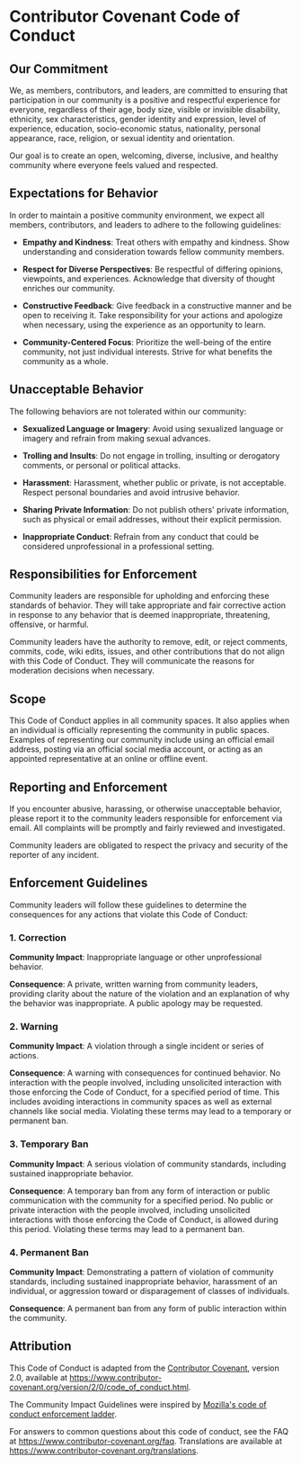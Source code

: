 # Contributor Covenant Code of Conduct

## Our Commitment

We, as members, contributors, and leaders, are committed to ensuring that participation in our community is a positive and respectful experience for everyone, regardless of their age, body size, visible or invisible disability, ethnicity, sex characteristics, gender identity and expression, level of experience, education, socio-economic status, nationality, personal appearance, race, religion, or sexual identity and orientation.

Our goal is to create an open, welcoming, diverse, inclusive, and healthy community where everyone feels valued and respected.

## Expectations for Behavior

In order to maintain a positive community environment, we expect all members, contributors, and leaders to adhere to the following guidelines:

* **Empathy and Kindness**: Treat others with empathy and kindness. Show understanding and consideration towards fellow community members.

* **Respect for Diverse Perspectives**: Be respectful of differing opinions, viewpoints, and experiences. Acknowledge that diversity of thought enriches our community.

* **Constructive Feedback**: Give feedback in a constructive manner and be open to receiving it. Take responsibility for your actions and apologize when necessary, using the experience as an opportunity to learn.

* **Community-Centered Focus**: Prioritize the well-being of the entire community, not just individual interests. Strive for what benefits the community as a whole.

## Unacceptable Behavior

The following behaviors are not tolerated within our community:

* **Sexualized Language or Imagery**: Avoid using sexualized language or imagery and refrain from making sexual advances.

* **Trolling and Insults**: Do not engage in trolling, insulting or derogatory comments, or personal or political attacks.

* **Harassment**: Harassment, whether public or private, is not acceptable. Respect personal boundaries and avoid intrusive behavior.

* **Sharing Private Information**: Do not publish others' private information, such as physical or email addresses, without their explicit permission.

* **Inappropriate Conduct**: Refrain from any conduct that could be considered unprofessional in a professional setting.

## Responsibilities for Enforcement

Community leaders are responsible for upholding and enforcing these standards of behavior. They will take appropriate and fair corrective action in response to any behavior that is deemed inappropriate, threatening, offensive, or harmful.

Community leaders have the authority to remove, edit, or reject comments, commits, code, wiki edits, issues, and other contributions that do not align with this Code of Conduct. They will communicate the reasons for moderation decisions when necessary.

## Scope

This Code of Conduct applies in all community spaces. It also applies when an individual is officially representing the community in public spaces. Examples of representing our community include using an official email address, posting via an official social media account, or acting as an appointed representative at an online or offline event.

## Reporting and Enforcement

If you encounter abusive, harassing, or otherwise unacceptable behavior, please report it to the community leaders responsible for enforcement via email. All complaints will be promptly and fairly reviewed and investigated.

Community leaders are obligated to respect the privacy and security of the reporter of any incident.

## Enforcement Guidelines

Community leaders will follow these guidelines to determine the consequences for any actions that violate this Code of Conduct:

### 1. Correction

**Community Impact**: Inappropriate language or other unprofessional behavior.

**Consequence**: A private, written warning from community leaders, providing clarity about the nature of the violation and an explanation of why the behavior was inappropriate. A public apology may be requested.

### 2. Warning

**Community Impact**: A violation through a single incident or series of actions.

**Consequence**: A warning with consequences for continued behavior. No interaction with the people involved, including unsolicited interaction with those enforcing the Code of Conduct, for a specified period of time. This includes avoiding interactions in community spaces as well as external channels like social media. Violating these terms may lead to a temporary or permanent ban.

### 3. Temporary Ban

**Community Impact**: A serious violation of community standards, including sustained inappropriate behavior.

**Consequence**: A temporary ban from any form of interaction or public communication with the community for a specified period. No public or private interaction with the people involved, including unsolicited interactions with those enforcing the Code of Conduct, is allowed during this period. Violating these terms may lead to a permanent ban.

### 4. Permanent Ban

**Community Impact**: Demonstrating a pattern of violation of community standards, including sustained inappropriate behavior, harassment of an individual, or aggression toward or disparagement of classes of individuals.

**Consequence**: A permanent ban from any form of public interaction within the community.

## Attribution

This Code of Conduct is adapted from the [Contributor Covenant][homepage], version 2.0, available at https://www.contributor-covenant.org/version/2/0/code_of_conduct.html.

The Community Impact Guidelines were inspired by [Mozilla's code of conduct enforcement ladder](https://github.com/mozilla/diversity).

[homepage]: https://www.contributor-covenant.org

For answers to common questions about this code of conduct, see the FAQ at https://www.contributor-covenant.org/faq. Translations are available at https://www.contributor-covenant.org/translations.
